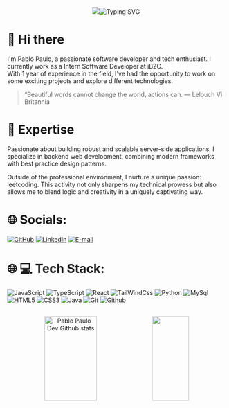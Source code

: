 <div align="center">
  <img src="https://capsule-render.vercel.app/api?section=header&type=waving&color=ffbf00"
  <a href="https://git.io/typing-svg"><img src="https://readme-typing-svg.herokuapp.com?font=Poppins&weight=600&size=40&pause=1000&color=F7F7F7&center=true&random=false&width=635&height=235&lines=Hello%2C+I'm+Pablo+Paulo;Ol%C3%A1%2C+me+chamo+Pablo+Paulo" alt="Typing SVG" />
  </a>   

</div>

##

# 👋 Hi there

I'm Pablo Paulo, a passionate software developer and tech enthusiast. I currently work as a Intern Software Developer at iB2C. </br>
With 1 year of experience in the field, I've had the opportunity to work on some exciting projects and explore different technologies.

> “Beautiful words cannot change the world, actions can. — Lelouch Vi Britannia

# 🚀 Expertise

Passionate about building robust and scalable server-side applications, I specialize in backend web development, combining modern frameworks with best practice design patterns.

Outside of the professional environment, I nurture a unique passion: leetcoding. This activity not only sharpens my technical prowess but also allows me to blend logic and creativity in a uniquely captivating way.

# 🌐 Socials:
[![GitHub](https://img.shields.io/badge/Github-181717?style=for-the-badge&logo=Github&logoColor=white)](https://github.com/PabloPauloDev)
[![LinkedIn](https://img.shields.io/badge/LinkedIn-0A66C2?style=for-the-badge&logo=linkedin&logoColor=white)](https://www.linkedin.com/in/pablo-carpanedo/)
[![E-mail](https://img.shields.io/badge/-Email-000?style=for-the-badge&logo=microsoft-outlook&logoColor=E94D5F)](mailto:pablopaulodev@gmail.com)
# 🌐 💻 Tech Stack:

![JavaScript](https://img.shields.io/badge/JavaScript-F7DF1E?style=for-the-badge&logo=javascript&logoColor=black)
![TypeScript](https://img.shields.io/badge/typescript-%23007ACC.svg?style=for-the-badge&logo=typescript&logoColor=white)
![React](https://img.shields.io/badge/react-%2320232a.svg?style=for-the-badge&logo=react&logoColor=%2361DAFB)
![TailWindCss](https://img.shields.io/badge/TailwindCSS-38B2AC?style=for-the-badge&logo=tailwindcss&logoColor=white)
![Python](https://img.shields.io/badge/python-3670A0?style=for-the-badge&logo=python&logoColor=ffdd54)
![MySql](https://shields.io/badge/MySQL-blue?style=for-the-badge&logo=mysql&logoColor=white)
![HTML5](https://img.shields.io/badge/HTML5-E34F26?style=for-the-badge&logo=html5&logoColor=white)
![CSS3](https://img.shields.io/badge/CSS3-1572B6?style=for-the-badge&logo=css3&logoColor=white)
![Java](https://img.shields.io/badge/java-%23ED8B00.svg?style=for-the-badge&logo=openjdk&logoColor=white)
![Git](https://img.shields.io/badge/Git-F05032?style=for-the-badge&logo=git&logoColor=white)
![Github](https://img.shields.io/badge/Github-181717?style=for-the-badge&logo=Github&logoColor=white)

##

<div align="center">   

  <img width="49%" height="195px" src="https://github-readme-stats.vercel.app/api?username=PabloPauloDev&theme=transparent&bg_color=000&border_color=30A3DC&show_icons=true&icon_color=30A3DC&title_color=E94D5F&text_color=FFF" alt="Pablo Paulo Dev Github stats" /> 
  <img width="41%" height="195px" src="https://github-readme-stats.vercel.app/api/top-langs/?username=PabloPauloDev&layout=compact&hide_border=true&title_color=00bfbf&text_color=00bfbf&bg_color=0d1117" />
  
</div>

